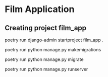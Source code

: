 # Film Application

## Creating project film_app
poetry run django-admin startproject film_app .

poetry run python manage.py makemigrations

poetry run python manage.py migrate

poetry run python manage.py runserver
